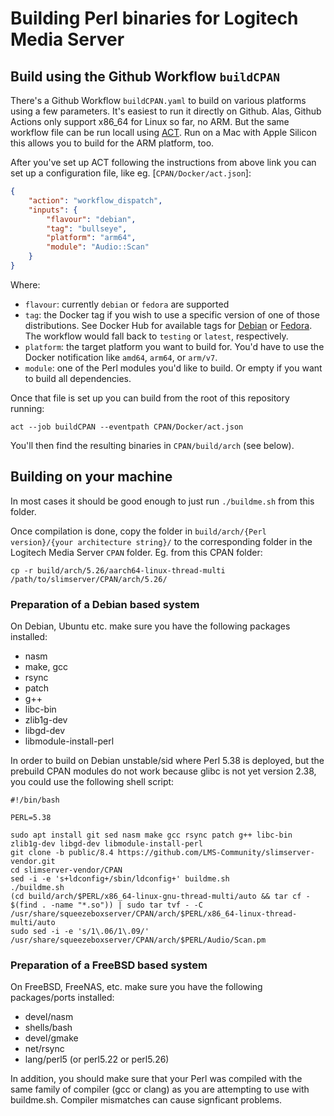 Building Perl binaries for Logitech Media Server
============================

## Build using the Github Workflow `buildCPAN`

There's a Github Workflow `buildCPAN.yaml` to build on various platforms using a few parameters. It's easiest to run it directly on Github. Alas, Github Actions only support x86_64 for Linux so far, no ARM. But the same workflow file can be run locall using [ACT](https://nektosact.com/installation/index.html). Run on a Mac with Apple Silicon this allows you to build for the ARM platform, too.

After you've set up ACT following the instructions from above link you can set up a configuration file, like eg. [`CPAN/Docker/act.json`]:

```json
{
	"action": "workflow_dispatch",
	"inputs": {
		"flavour": "debian",
		"tag": "bullseye",
		"platform": "arm64",
		"module": "Audio::Scan"
	}
}
```

Where:
* `flavour`: currently `debian` or `fedora` are supported
* `tag`: the Docker tag if you wish to use a specific version of one of those distributions. See Docker Hub for available tags for [Debian](https://hub.docker.com/_/debian) or [Fedora](https://hub.docker.com/_/fedora). The workflow would fall back to `testing` or `latest`, respectively.
* `platform`: the target platform you want to build for. You'd have to use the Docker notification like `amd64`, `arm64`, or `arm/v7`.
* `module`: one of the Perl modules you'd like to build. Or empty if you want to build all dependencies.

Once that file is set up you can build from the root of this repository running:

```
act --job buildCPAN --eventpath CPAN/Docker/act.json
```

You'll then find the resulting binaries in `CPAN/build/arch` (see below).

## Building on your machine

In most cases it should be good enough to just run `./buildme.sh` from this folder.

Once compilation is done, copy the folder in `build/arch/{Perl version}/{your architecture string}/` to the corresponding folder in the Logitech Media Server `CPAN` folder. Eg. from this CPAN folder:

```
cp -r build/arch/5.26/aarch64-linux-thread-multi /path/to/slimserver/CPAN/arch/5.26/
```

### Preparation of a Debian based system
On Debian, Ubuntu etc. make sure you have the following packages installed:
* nasm
* make, gcc
* rsync
* patch
* g++
* libc-bin
* zlib1g-dev
* libgd-dev
* libmodule-install-perl

In order to build on Debian unstable/sid where Perl 5.38 is deployed, but the prebuild CPAN modules do not work because glibc is not yet version 2.38, you could use the following shell script:

```
#!/bin/bash

PERL=5.38

sudo apt install git sed nasm make gcc rsync patch g++ libc-bin zlib1g-dev libgd-dev libmodule-install-perl
git clone -b public/8.4 https://github.com/LMS-Community/slimserver-vendor.git
cd slimserver-vendor/CPAN
sed -i -e 's+ldconfig+/sbin/ldconfig+' buildme.sh
./buildme.sh
(cd build/arch/$PERL/x86_64-linux-gnu-thread-multi/auto && tar cf - $(find . -name "*.so")) | sudo tar tvf - -C /usr/share/squeezeboxserver/CPAN/arch/$PERL/x86_64-linux-thread-multi/auto
sudo sed -i -e 's/1\.06/1\.09/' /usr/share/squeezeboxserver/CPAN/arch/$PERL/Audio/Scan.pm
```

### Preparation of a FreeBSD based system
On FreeBSD, FreeNAS, etc. make sure you have the following packages/ports installed:
* devel/nasm
* shells/bash
* devel/gmake
* net/rsync
* lang/perl5 (or perl5.22 or perl5.26)

In addition, you should make sure that your Perl was compiled with the same family of compiler
(gcc or clang) as you are attempting to use with buildme.sh. Compiler mismatches can cause
signficant problems.
